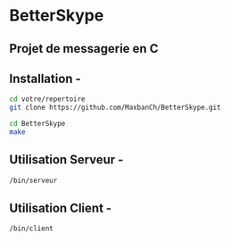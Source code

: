 # BetterSkype
## Projet de messagerie en C

## Installation - 
```bash
cd votre/repertoire
git clone https://github.com/MaxbanCh/BetterSkype.git

cd BetterSkype
make
```

## Utilisation Serveur -
```bash
/bin/serveur
```

## Utilisation Client -
```bash
/bin/client
```
